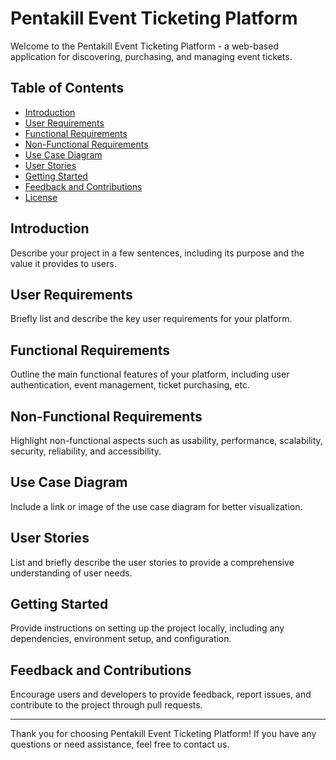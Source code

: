 # Pentakill Event Ticketing Platform

Welcome to the Pentakill Event Ticketing Platform - a web-based application for discovering, purchasing, and managing event tickets.

## Table of Contents
- [Introduction](#introduction)
- [User Requirements](#user-requirements)
- [Functional Requirements](#functional-requirements)
- [Non-Functional Requirements](#non-functional-requirements)
- [Use Case Diagram](#use-case-diagram)
- [User Stories](#user-stories)
- [Getting Started](#getting-started)
- [Feedback and Contributions](#feedback-and-contributions)
- [License](#license)

## Introduction
Describe your project in a few sentences, including its purpose and the value it provides to users.

## User Requirements
Briefly list and describe the key user requirements for your platform.

## Functional Requirements
Outline the main functional features of your platform, including user authentication, event management, ticket purchasing, etc.

## Non-Functional Requirements
Highlight non-functional aspects such as usability, performance, scalability, security, reliability, and accessibility.

## Use Case Diagram
Include a link or image of the use case diagram for better visualization.

## User Stories
List and briefly describe the user stories to provide a comprehensive understanding of user needs.

## Getting Started
Provide instructions on setting up the project locally, including any dependencies, environment setup, and configuration.

## Feedback and Contributions
Encourage users and developers to provide feedback, report issues, and contribute to the project through pull requests.

---

Thank you for choosing Pentakill Event Ticketing Platform! If you have any questions or need assistance, feel free to contact us.
